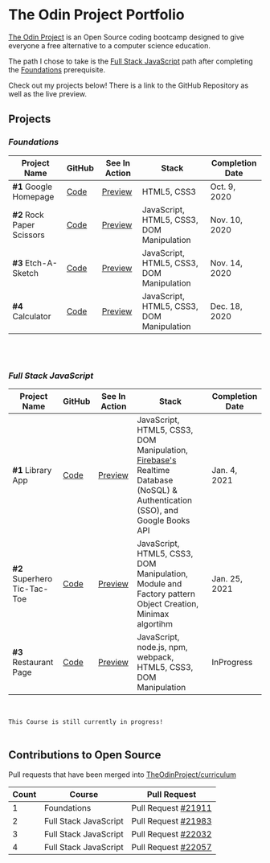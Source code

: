 # The Odin Project Portfolio

[The Odin Project](https://www.theodinproject.com/) is an Open Source coding bootcamp designed to give everyone a free alternative to a computer science education.

The path I chose to take is the [Full Stack JavaScript](https://www.theodinproject.com/paths/full-stack-javascript) path after completing the [Foundations](https://www.theodinproject.com/paths/foundations) prerequisite. 


Check out my projects below! There is a link to the GitHub Repository as well as the live preview.


## Projects

### _Foundations_ 

Project Name | GitHub | See In Action | Stack |Completion Date
--- | --- | --- | --- | --- 
**#1** Google Homepage | [Code](https://github.com/vdojnov/google-homepage)| [Preview](https://vdojnov.github.io/google-homepage/?fbclid=IwAR1uuCiCxZpzJw5do7mkZJLNOSSs5RWJasKJp9NzLNJ-dgW2cWc802p-RRQ) | HTML5, CSS3 | Oct. 9, 2020 
**#2** Rock Paper Scissors | [Code](https://github.com/vdojnov/Rock_Paper_Scissors) | [Preview](https://vdojnov.github.io/Rock_Paper_Scissors/) | JavaScript, HTML5, CSS3, DOM Manipulation |Nov. 10, 2020
**#3** Etch-A-Sketch| [Code](https://github.com/vdojnov/Etch-a-Sketch) |  [Preview](https://vdojnov.github.io/Etch-a-Sketch/) | JavaScript, HTML5, CSS3, DOM Manipulation | Nov. 14, 2020 
**#4** Calculator | [Code](https://github.com/vdojnov/Calculator) | [Preview](https://vdojnov.github.io/Calculator/) | JavaScript, HTML5, CSS3, DOM Manipulation | Dec. 18, 2020 


<br>

<br>

### _Full Stack JavaScript_

Project Name | GitHub | See In Action | Stack |Completion Date
--- | --- | --- | --- |--- 
**#1** Library App | [Code](https://github.com/vdojnov/library-app) | [Preview](https://vdojnov.github.io/library-app/) | JavaScript, HTML5, CSS3, DOM Manipulation, [Firebase's](https://firebase.google.com/) Realtime Database (NoSQL) & Authentication (SSO), and Google Books API | Jan. 4, 2021 
 **#2** Superhero Tic-Tac-Toe| [Code](https://github.com/vdojnov/Superhero-Tic-Tac-Toe) | [Preview](https://vdojnov.github.io/Superhero-Tic-Tac-Toe/) | JavaScript, HTML5, CSS3, DOM Manipulation, Module and Factory pattern Object Creation, Minimax algortihm | Jan. 25, 2021
**#3** Restaurant Page| [Code](https://github.com/vdojnov/Restaurant-Page) | [Preview]() | JavaScript, node.js, npm, webpack, HTML5, CSS3, DOM Manipulation | InProgress

<!-- **#1** | [Code]() | [Preview]() | --- |---  -->

<br>

```This Course is still currently in progress!```
<br>
<br>

## Contributions to Open Source

Pull requests that have been merged into [TheOdinProject/curriculum](https://github.com/TheOdinProject/curriculum)

Count | Course | Pull Request 
--- | --- | ---
1 | Foundations | Pull Request [#21911](https://github.com/TheOdinProject/curriculum/pull/21911)
2 | Full Stack JavaScript | Pull Request [#21983](https://github.com/TheOdinProject/curriculum/pull/21983)
3 | Full Stack JavaScript | Pull Request [#22032](https://github.com/TheOdinProject/curriculum/pull/22032)
4 | Full Stack JavaScript | Pull Request [#22057](https://github.com/TheOdinProject/curriculum/pull/22057)

<!-- 5. | Full Stack JavaScript | Pull Request []() -->
